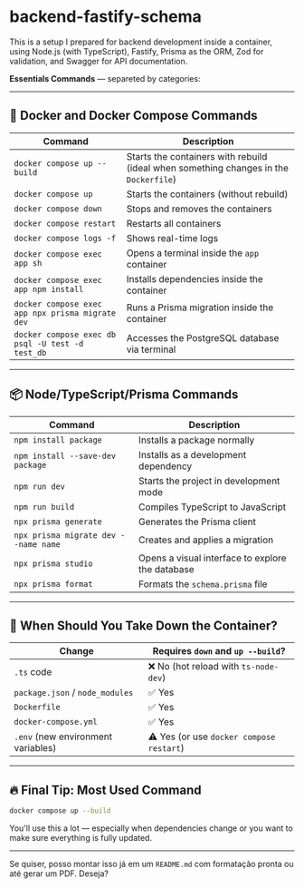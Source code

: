 # backend-fastify-schema
This is a setup I prepared for backend development inside a container, using Node.js (with TypeScript), Fastify, Prisma as the ORM, Zod for validation, and Swagger for API documentation.


**Essentials Commands** — separeted by categories:

---

## 🐳 **Docker and Docker Compose Commands**

| Command                                            | Description                                                                           |
| -------------------------------------------------- | ------------------------------------------------------------------------------------- |
| `docker compose up --build`                        | Starts the containers with rebuild (ideal when something changes in the `Dockerfile`) |
| `docker compose up`                                | Starts the containers (without rebuild)                                               |
| `docker compose down`                              | Stops and removes the containers                                                      |
| `docker compose restart`                           | Restarts all containers                                                               |
| `docker compose logs -f`                           | Shows real-time logs                                                                  |
| `docker compose exec app sh`                       | Opens a terminal inside the `app` container                                           |
| `docker compose exec app npm install`              | Installs dependencies inside the container                                            |
| `docker compose exec app npx prisma migrate dev`   | Runs a Prisma migration inside the container                                          |
| `docker compose exec db psql -U test -d test_db` | Accesses the PostgreSQL database via terminal                                         |

---

## 📦 **Node/TypeScript/Prisma Commands**

| Command                              | Description                                      |
| ------------------------------------ | ------------------------------------------------ |
| `npm install package`                | Installs a package normally                      |
| `npm install --save-dev package`     | Installs as a development dependency             |
| `npm run dev`                        | Starts the project in development mode           |
| `npm run build`                      | Compiles TypeScript to JavaScript                |
| `npx prisma generate`                | Generates the Prisma client                      |
| `npx prisma migrate dev --name name` | Creates and applies a migration                  |
| `npx prisma studio`                  | Opens a visual interface to explore the database |
| `npx prisma format`                  | Formats the `schema.prisma` file                 |

---

## 🛑 **When Should You Take Down the Container?**

| Change                             | Requires `down` and `up --build`?        |
| ---------------------------------- | ---------------------------------------- |
| `.ts` code                         | ❌ No (hot reload with `ts-node-dev`)     |
| `package.json` / `node_modules`    | ✅ Yes                                    |
| `Dockerfile`                       | ✅ Yes                                    |
| `docker-compose.yml`               | ✅ Yes                                    |
| `.env` (new environment variables) | ⚠️ Yes (or use `docker compose restart`) |

---

## 🔥 Final Tip: Most Used Command

```bash
docker compose up --build
```

You'll use this a lot — especially when dependencies change or you want to make sure everything is fully updated.

---

Se quiser, posso montar isso já em um `README.md` com formatação pronta ou até gerar um PDF. Deseja?
